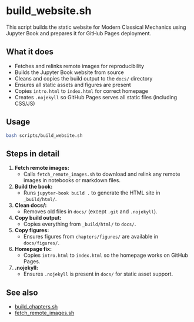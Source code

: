 # build_website.sh

This script builds the static website for Modern Classical Mechanics using Jupyter Book and prepares it for GitHub Pages deployment.

## What it does
- Fetches and relinks remote images for reproducibility
- Builds the Jupyter Book website from source
- Cleans and copies the build output to the `docs/` directory
- Ensures all static assets and figures are present
- Copies `intro.html` to `index.html` for correct homepage
- Creates `.nojekyll` so GitHub Pages serves all static files (including CSS/JS)

## Usage
```bash
bash scripts/build_website.sh
```

## Steps in detail
1. **Fetch remote images:**
   - Calls `fetch_remote_images.sh` to download and relink any remote images in notebooks or markdown files.
2. **Build the book:**
   - Runs `jupyter-book build .` to generate the HTML site in `_build/html/`.
3. **Clean docs/:**
   - Removes old files in `docs/` (except `.git` and `.nojekyll`).
4. **Copy build output:**
   - Copies everything from `_build/html/` to `docs/`.
5. **Copy figures:**
   - Ensures figures from `chapters/figures/` are available in `docs/figures/`.
6. **Homepage fix:**
   - Copies `intro.html` to `index.html` so the homepage works on GitHub Pages.
7. **.nojekyll:**
   - Ensures `.nojekyll` is present in `docs/` for static asset support.

## See also
- [build_chapters.sh](scripts_build_chapters.md)
- [fetch_remote_images.sh](scripts_fetch_remote_images.md)
